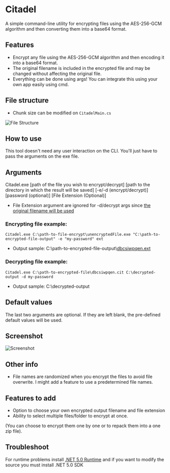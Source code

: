 # Citadel
A simple command-line utility for encrypting files using the AES-256-GCM algorithm and then converting them into a base64 format. 

## Features
- Encrypt any file using the AES-256-GCM algorithm and then encoding it into a base64 format.
- The original filename is included in the encrypted file and may be changed without affecting the original file. 
- Everything can be done using args! You can integrate this using your own app easily using cmd.

## File structure
- Chunk size can be modified on ```CitadelMain.cs```

![File Structure](https://raw.githubusercontent.com/kntjspr/Citadel/main/Github/file-structure.png)


## How to use
This tool doesn't need any user interaction on the CLI. You'll just have to pass the arguments on the exe file.

## Arguments

Citadel.exe [path of the file you wish to encrypt/decrypt]  [path to the directory in which the result will be saved] [-e/-d (encrypt/decrypt)] [password (optional)] [File Extension (Optional)] 

- File Extension argument are ignored for -d/decrypt args since [the original filename will be used](https://github.com/kntjspr/Citadel#features)

### Encrypting file example:
``Citadel.exe C:\path-to-file-encrypt\unencryptedFile.exe "C:\path-to-encrypted-file-output" -e "my-password" ext``

- Output sample: C:\path-to-encrypted-file-output\\[dbcsiwpqen.ext](https://github.com/kntjspr/Citadel#other-info)

### Decrypting file example:
``Citadel.exe C:\path-to-encrypted-file\dbcsiwpqen.cit C:\decrypted-output -d my-password``

- Output sample: C:\decrypted-output

## Default values
The last two arguments are optional.
If they are left blank, the pre-defined default values will be used. 


## Screenshot
![Screenshot](https://raw.githubusercontent.com/kntjspr/Citadel/main/Github/Screenshot%202022-02-10%20073809.png)

## Other info
- File names are randomized when you encrypt the files to avoid file overwrite. I might add a feature to use a predetermined file names.

## Features to add
- Option to choose your own encrypted output filename and file extension
- Ability to select multiple files/folder to encrypt at once. 

(You can choose to encrypt them one by one or to repack them into a one zip file).

## Troubleshoot
For runtime problems install [.NET 5.0 Runtime](https://dotnet.microsoft.com/en-us/download/dotnet/5.0) 
and if you want to modify the source you must install .NET 5.0 SDK
